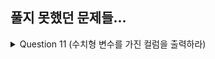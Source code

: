 ## 풀지 못했던 문제들...
<details>
  <summary>Question 11 (수치형 변수를 가진 컬럼을 출력하라)</summary>
  <pre>
    pandas.api.types.<b>is_integer()</b>
    <a href="https://pandas.pydata.org/docs/reference/api/pandas.api.types.is_integer.html#" target='_blank' rel="noopener noreferrer">공식문서</a>
  </pre>
</details>
